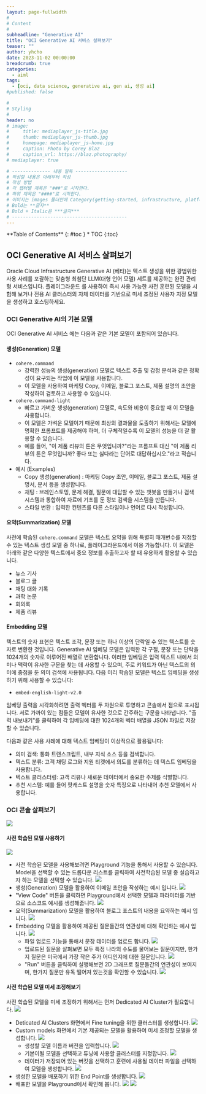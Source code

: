 ```yaml
---
layout: page-fullwidth
#
# Content
#
subheadline: "Generative AI"
title: "OCI Generative AI 서비스 살펴보기"
teaser: ""
author: yhcho
date: 2023-11-02 00:00:00
breadcrumb: true
categories:
  - aiml
tags:
  - [oci, data science, generative ai, gen ai, 생성 ai]
#published: false

#
# Styling
#
header: no
# image:
#     title: mediaplayer_js-title.jpg
#     thumb: mediaplayer_js-thumb.jpg
#     homepage: mediaplayer_js-home.jpg
#     caption: Photo by Corey Blaz
#     caption_url: https://blaz.photography/
# mediaplayer: true

# -------------- 내용 필독 -------------------
# 작성할 내용은 아래부터 작성
# 작성 방법
# 각 챕터별 제목은 "###"로 시작한다.
# 하위 제목은 "####"로 시작한다.
# 이미지는 images 폴더안에 Category(getting-started, infrastructure, platform, database, aiml)에 넣고 사용 시 "../../images/카테고리명/이미지" 형태로 참조한다.
# Bold는 **글자**
# Bold + Italic은 ***글자***
# ------------------------------------------
---
```


<div class="panel radius" markdown="1">
**Table of Contents**
{: #toc }
*  TOC
{:toc}
</div>

## OCI Generative AI 서비스 살펴보기
Oracle Cloud Infrastructure Generative AI (베타)는 텍스트 생성을 위한 광범위한 사용 사례를 포괄하는 맞춤형 최첨단 LLM(대형 언어 모델) 세트를 제공하는 완전 관리형 서비스입니다. 
플레이그라운드 를 사용하여 즉시 사용 가능한 사전 훈련된 모델을 시험해 보거나 전용 AI 클러스터의 자체 데이터를 기반으로 미세 조정된 사용자 지정 모델을 생성하고 호스팅하세요.

### OCI Generative AI의 기본 모델
OCI Generative AI 서비스 에는 다음과 같은 기본 모델이 포함되어 있습니다.

#### 생성(Generation) 모델
+ `cohere.command`
  + 강력한 성능의 생성(generation) 모델로 텍스트 추출 및 감정 분석과 같은 정확성이 요구되는 작업에 이 모델을 사용합니다.
  + 이 모델을 사용하여 마케팅 Copy, 이메일, 블로그 포스트, 제품 설명의 초안을 작성하여 검토하고 사용할 수 있습니다.
+ `cohere.command-light`
  + 빠르고 가벼운 생성(generation) 모델로, 속도와 비용이 중요할 때 이 모델을 사용합니다.
  + 이 모델은 가벼운 모델이기 때문에 최상의 결과물을 도출하기 위해서는 모델에 명확한 프롬프트를 제공해야 하며, 더 구체적일수록 이 모델의 성능을 더 잘 활용할 수 있습니다.
  + 예를 들어, "이 제품 리뷰의 톤은 무엇입니까?"라는 프롬프트 대신 "이 제품 리뷰의 톤은 무엇입니까? 좋다 또는 싫다라는 단어로 대답하십시오."라고 적습니다.
+ 예시 (Examples)
  + Copy 생성(generation) : 마케팅 Copy 초안, 이메일, 블로그 포스트, 제품 설명서, 문서 등을 생성합니다.
  + 채팅 : 브레인스토밍, 문제 해결, 질문에 대답할 수 있는 챗봇을 만들거나 검색 시스템과 통합하여 자료에 기초를 둔 정보 검색을 시스템을 만듭니다.
  + 스타일 변환 : 입력한 컨텐츠를 다른 스타일이나 언어로 다시 작성합니다.

#### 요약(Summarization) 모델
사전에 학습된 `cohere.command`  모델은 텍스트 요약을 위해 특별히 매개변수를 지정할 수 있는 텍스트 생성 모델 중 하나로, 플레이그라운드에서 이용 가능합니다. 
이 모델은 아래와 같은 다양한 텍스트에서 중요 정보를 추출하고자 할 때 유용하게 활용할 수 있습니다.

+ 뉴스 기사
+ 블로그 글
+ 채팅 대화 기록
+ 과학 논문
+ 회의록
+ 제품 리뷰

#### Embedding 모델
텍스트의 숫자 표현은 텍스트 조각, 문장 또는 하나 이상의 단락일 수 있는 텍스트를 숫자로 변환한 것입니다. Generative AI 임베딩 모델은 입력한 각 구절, 문장 또는 단락을 1024개의 숫자로 이루어진 배열로 변환합니다. 이러한 임베딩은 입력 텍스트 내에서 의미나 맥락이 유사한 구문을 찾는 데 사용할 수 있으며, 주로 키워드가 아닌 텍스트의 의미에 중점을 둔 의미 검색에 사용됩니다. 다음 미리 학습된 모델은 텍스트 임베딩을 생성하기 위해 사용할 수 있습니다:
+ `embed-english-light-v2.0`

임베딩 출력을 시각화하려면 출력 벡터를 두 차원으로 투영하고 콘솔에서 점으로 표시됩니다. 서로 가까이 있는 점들은 모델이 유사한 것으로 간주하는 구문을 나타냅니다. "출력 내보내기"를 클릭하여 각 임베딩에 대한 1024개의 벡터 배열을 JSON 파일로 저장할 수 있습니다.

다음과 같은 사용 사례에 대해 텍스트 임베딩이 이상적으로 활용됩니다:

+ 의미 검색: 통화 트랜스크립트, 내부 지식 소스 등을 검색합니다.
+ 텍스트 분류: 고객 채팅 로그와 지원 티켓에서 의도를 분류하는 데 텍스트 임베딩을 사용합니다.
+ 텍스트 클러스터링: 고객 리뷰나 새로운 데이터에서 중요한 주제를 식별합니다.
+ 추천 시스템: 예를 들어 팟캐스트 설명을 숫자 특징으로 나타내어 추천 모델에서 사용합니다.

### OCI 콘솔 살펴보기

![](/assets/img/aiml/2023/releasenote/genai-1.png " ")

#### 사전 학습된 모델 사용하기
![](/assets/img/aiml/2023/releasenote/genai-playground.png " ")

+ 사전 학습된 모델을 사용해보려면 Playground 기능을 통해서 사용할 수 있습니다. Model을 선택할 수 있는 드롭다운 리스트를 클릭하여 사전학습된 모델 중 실습하고자 하는 모델을 선택할 수 있습니다.
  ![](/assets/img/aiml/2023/releasenote/genai-0.png " ")
+ 생성(Generation) 모델을 활용하여 이메일 초안을 작성하는 예시 입니다.
  ![](/assets/img/aiml/2023/releasenote/genai-2.png " ")
+ "View Code" 버튼을 클릭하면 Playground에서 선택한 모델과 파라미터를 기반으로 소스코드 예시를 생성해줍니다.
  ![](/assets/img/aiml/2023/releasenote/genai-3.png " ")
+ 요약(Summarization) 모델을 활용하여 블로그 포스트의 내용을 요약하는 예시 입니다.
  ![](/assets/img/aiml/2023/releasenote/genai-4.png " ")
+ Embedding 모델을 활용하여 제공된 질문들간의 연관성에 대해 확인하는 예시 입니다.
  ![](/assets/img/aiml/2023/releasenote/genai-5.png " ")
  + 파일 업로드 기능을 통해서 문장 데이터를 업로드 합니다.
    ![](/assets/img/aiml/2023/releasenote/genai-6.png " ")
  + 업로드된 질문을 살펴보면 모두 특정 나라의 수도를 물어보는 질문이지만, 한가지 질문은 미국에서 가장 작은 주가 어디인지에 대한 질문입니다.
    ![](/assets/img/aiml/2023/releasenote/genai-7.png " ")
  + "Run" 버튼을 클릭하여 실행해보면 2D 그래프로 질문들간의 연관성이 보여지며, 한가지 질문만 유독 떨어져 있는것을 확인할 수 있습니다.
    ![](/assets/img/aiml/2023/releasenote/genai-8.png " ")

#### 사전 학습된 모델 미세 조정해보기
사전 학습된 모델을 미세 조정하기 위해서는 먼저 Dedicated AI Cluster가 필요합니다.
![](/assets/img/aiml/2023/releasenote/genai-finetune.png " ")

+ Deticated AI Clusters 화면에서 Fine tuning을 위한 클러스터를 생성합니다.
  ![](/assets/img/aiml/2023/releasenote/genai-9.png " ")
+ Custom models 화면에서 기본 제공되는 모델을 활용하여 미세 조정할 모델을 생성합니다.
  ![](/assets/img/aiml/2023/releasenote/genai-10.png " ")
  + 생성할 모델 이름과 버전을 입력합니다.
    ![](/assets/img/aiml/2023/releasenote/genai-11.png " ")
  + 기본이될 모델을 선택하고 튜닝에 사용할 클러스터를 지정합니다.
    ![](/assets/img/aiml/2023/releasenote/genai-12.png " ")
  + 데이터가 저장되어 있는 버킷을 선택하고 훈련에 사용될 데이터 파일을 선택하여 모델을 생성합니다.
    ![](/assets/img/aiml/2023/releasenote/genai-13.png " ")
+ 생성한 모델을 배포하기 위한 End Point를 생성합니다.
  ![](/assets/img/aiml/2023/releasenote/genai-14.png " ")
+ 배포한 모델을 Playground에서 확인해 봅니다.
  ![](/assets/img/aiml/2023/releasenote/genai-15.png " ")
  ![](/assets/img/aiml/2023/releasenote/genai-16.png " ")



